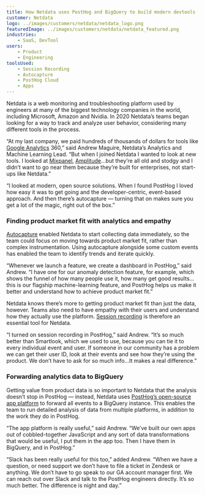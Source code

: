 ```yaml
---
title: How Netdata uses PostHog and BigQuery to build modern devtools
customer: Netdata
logo: ../images/customers/netdata/netdata_logo.png
featuredImage: ../images/customers/netdata/netdata_featured.png
industries:
    - SaaS, DevTool
users:
    - Product
    - Engineering
toolsUsed:
    - Session Recording
    - Autocapture
    - PostHog Cloud
    - Apps
---
```


Netdata is a web monitoring and troubleshooting platform used by engineers at many of the biggest technology companies in the world, including Microsoft, Amazon and Nvidia. In 2020 Netdata’s teams began looking for a way to track and analyze user behavior, considering many different tools in the process.  

“At my last company, we paid hundreds of thousands of dollars for tools like [Google Analytics](https://isgoogleanalyticsillegal.com/) 360,” said Andrew Maguire, Netdata’s Analytics and Machine Learning Lead. “But when I joined Netdata I wanted to look at new tools. I looked at [Mixpanel](/blog/why-i-ditched-google-analytics-for-posthog), [Amplitude](https://posthog.com/docs/migrate/migrate-from-amplitude)…but they’re all old and stodgy and I didn’t want to go near them because they’re built for enterprises, not start-ups like Netdata.”

“I looked at modern, open source solutions. When I found PostHog I loved how easy it was to get going and the developer-centric, event-based approach. And then there’s autocapture — turning that on makes sure you get a lot of the magic, right out of the box.”

### Finding product market fit with analytics and empathy

[Autocapture](/blog/is-autocapture-still-bad) enabled Netdata to start collecting data immediately, so the team could focus on moving towards product market fit, rather than complex instrumentation. Using autocapture alongside some custom events has enabled the team to  identify trends and iterate quickly. 

“Whenever we launch a feature, we create a dashboard in PostHog,” said Andrew. “I have one for our anomaly detection feature, for example, which shows the funnel of how many people use it, how many get good results…this is our flagship machine-learning feature, and PostHog helps us make it better and understand how to achieve product market fit.”

<BorderWrapper>
    <Quote
        imageSource="/images/customers/andrewmaguire.jpeg"
        size="md"
        name="Andy Maguire"
        title="Analytics & Machine Learning Lead, Netdata"
        quote={`“I just trust that, when PostHog does something, it will do it the right way because it's not just open source code, it's all developed in the open too. You'd never get that modern thinking with the likes of Mixpanel, or Gainsight.”`}
    />
</BorderWrapper>

Netdata knows there’s more to getting product market fit than just the data, however. Teams also need to have empathy with their users and understand how they actually use the platform. [Session recording](/product/session-recording) is therefore an essential tool for Netdata.

“I turned on session recording in PostHog,” said Andrew. “It’s so much better than Smartlook, which we used to use, because you can tie it to every individual event and user. If someone in our community has a problem we can get their user ID, look at their events and see how they’re using the product. We don’t have to ask for so much info…It makes a real difference.”

### Forwarding analytics data to BigQuery

Getting value from product data is so important to Netdata that the analysis doesn’t stop in PostHog — instead, Netdata uses [PostHog’s open-source app platform](/docs) to forward all events to a BigQuery instance. This enables the team to run detailed analysis of data from multiple platforms, in addition to the work they do in PostHog. 

“The app platform is really useful,” said Andrew. “We’ve built our own apps out of cobbled-together JavaScript and any sort of data transformations that would be useful, I put them in the app too. Then I have them in BigQuery, and in PostHog.”

“Slack has been really useful for this too,” added Andrew. “When we have a question, or need support we don’t have to file a ticket in Zendesk or anything. We don’t have to go speak to our GA account manager first. We can reach out over Slack and talk to the PostHog engineers directly. It’s so much better. The difference is night and day.”